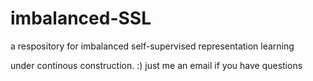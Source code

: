 # imbalanced-SSL
a respository for imbalanced self-supervised representation learning

under continous construction. :)
just me an email if you have questions

